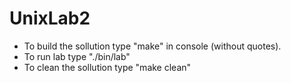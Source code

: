 # UnixLab2

- To build the sollution type "make" in console (without quotes).
- To run lab type "./bin/lab" 
- To clean the sollution type "make clean"
